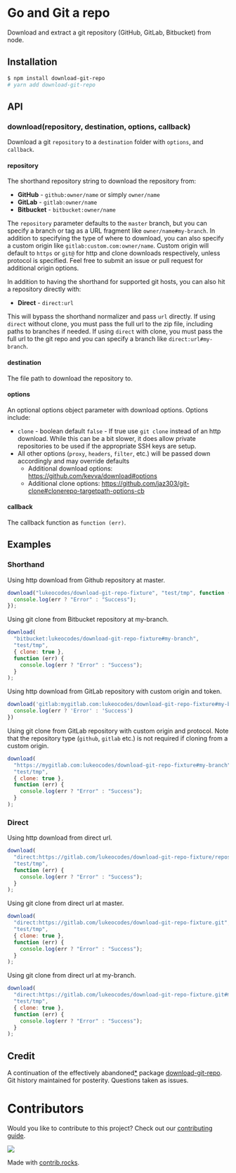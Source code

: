 # Go and Git a repo

Download and extract a git repository (GitHub, GitLab, Bitbucket) from node.

## Installation

```sh
$ npm install download-git-repo
# yarn add download-git-repo
```

## API

### download(repository, destination, options, callback)

Download a git `repository` to a `destination` folder with `options`, and `callback`.

#### repository

The shorthand repository string to download the repository from:

- **GitHub** - `github:owner/name` or simply `owner/name`
- **GitLab** - `gitlab:owner/name`
- **Bitbucket** - `bitbucket:owner/name`

The `repository` parameter defaults to the `master` branch, but you can specify a branch or tag as a URL fragment like `owner/name#my-branch`.
In addition to specifying the type of where to download, you can also specify a custom origin like `gitlab:custom.com:owner/name`.
Custom origin will default to `https` or `git@` for http and clone downloads respectively, unless protocol is specified.
Feel free to submit an issue or pull request for additional origin options.

In addition to having the shorthand for supported git hosts, you can also hit a repository directly with:

- **Direct** - `direct:url`

This will bypass the shorthand normalizer and pass `url` directly.
If using `direct` without clone, you must pass the full url to the zip file, including paths to branches if needed.
If using `direct` with clone, you must pass the full url to the git repo and you can specify a branch like `direct:url#my-branch`.

#### destination

The file path to download the repository to.

#### options

An optional options object parameter with download options. Options include:

- `clone` - boolean default `false` - If true use `git clone` instead of an http download. While this can be a bit slower, it does allow private repositories to be used if the appropriate SSH keys are setup.
- All other options (`proxy`, `headers`, `filter`, etc.) will be passed down accordingly and may override defaults
  - Additional download options: https://github.com/kevva/download#options
  - Additional clone options: https://github.com/jaz303/git-clone#clonerepo-targetpath-options-cb

#### callback

The callback function as `function (err)`.

## Examples

### Shorthand

Using http download from Github repository at master.

```javascript
download("lukeocodes/download-git-repo-fixture", "test/tmp", function (err) {
  console.log(err ? "Error" : "Success");
});
```

Using git clone from Bitbucket repository at my-branch.

```javascript
download(
  "bitbucket:lukeocodes/download-git-repo-fixture#my-branch",
  "test/tmp",
  { clone: true },
  function (err) {
    console.log(err ? "Error" : "Success");
  }
);
```

Using http download from GitLab repository with custom origin and token.

```javascript
download('gitlab:mygitlab.com:lukeocodes/download-git-repo-fixture#my-branch', 'test/tmp', { headers: { 'PRIVATE-TOKEN': '1234' } } function (err) {
  console.log(err ? 'Error' : 'Success')
})
```

Using git clone from GitLab repository with custom origin and protocol.
Note that the repository type (`github`, `gitlab` etc.) is not required if cloning from a custom origin.

```javascript
download(
  "https://mygitlab.com:lukeocodes/download-git-repo-fixture#my-branch",
  "test/tmp",
  { clone: true },
  function (err) {
    console.log(err ? "Error" : "Success");
  }
);
```

### Direct

Using http download from direct url.

```javascript
download(
  "direct:https://gitlab.com/lukeocodes/download-git-repo-fixture/repository/archive.zip",
  "test/tmp",
  function (err) {
    console.log(err ? "Error" : "Success");
  }
);
```

Using git clone from direct url at master.

```javascript
download(
  "direct:https://gitlab.com/lukeocodes/download-git-repo-fixture.git",
  "test/tmp",
  { clone: true },
  function (err) {
    console.log(err ? "Error" : "Success");
  }
);
```

Using git clone from direct url at my-branch.

```javascript
download(
  "direct:https://gitlab.com/lukeocodes/download-git-repo-fixture.git#my-branch",
  "test/tmp",
  { clone: true },
  function (err) {
    console.log(err ? "Error" : "Success");
  }
);
```

## Credit

A continuation of the effectively abandoned[\*](https://gitlab.com/flippidippi/download-git-repo/-/issues/63) package [download-git-repo](https://www.npmjs.com/package/download-git-repo). Git history maintained for posterity. Questions taken as issues.

# Contributors

Would you like to contribute to this project? Check out our [contributing guide](./.github/CONTRIBUTING.md).

<a href="https://github.com/lukeocodes/git-a-repo/graphs/contributors">
  <img src="https://contrib.rocks/image?repo=lukeocodes/git-a-repo" />
</a>

Made with [contrib.rocks](https://contrib.rocks).

